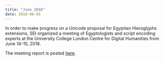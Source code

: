 ```yaml
---
title: "June 2018"
date: 2018-06-01
---
```


<p>In order to make progress on a Unicode proposal for Egyptian Hieroglyphs extensions, SEI organized a meeting of Egyptologists and script encoding experts at the University College London Centre for Digital Humanities from June 14–15, 2018.</p>
<p>The meeting report is posted <a href="http://www.unicode.org/L2/L2018/18237-mtg-rept-london.pdf" target="_blank">here</a>.</p>